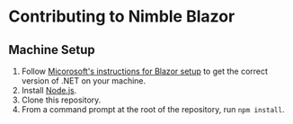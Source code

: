 # Contributing to Nimble Blazor

## Machine Setup
1. Follow [Micorosoft's instructions for Blazor setup](https://dotnet.microsoft.com/learn/aspnet/blazor-tutorial/install) to get the correct version of .NET on your machine.
1. Install [Node.js](https://nodejs.org/en/download/).
1. Clone this repository.
1. From a command prompt at the root of the repository, run `npm install`.